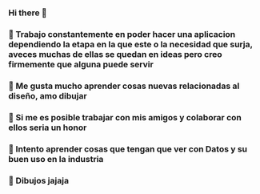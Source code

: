 ### Hi there 👋



### 🔭 Trabajo constantemente en poder hacer una aplicacion dependiendo la etapa en la que este o la necesidad que surja, aveces muchas de ellas se quedan en ideas pero creo firmemente que alguna puede servir
### 🌱 Me gusta mucho aprender cosas nuevas relacionadas al diseño, amo dibujar
### 👯 Si me es posible trabajar con mis amigos y colaborar con ellos seria un honor
### 🤔 Intento aprender cosas que tengan que ver con Datos y su buen uso en la industria
### 💬 Dibujos jajaja

